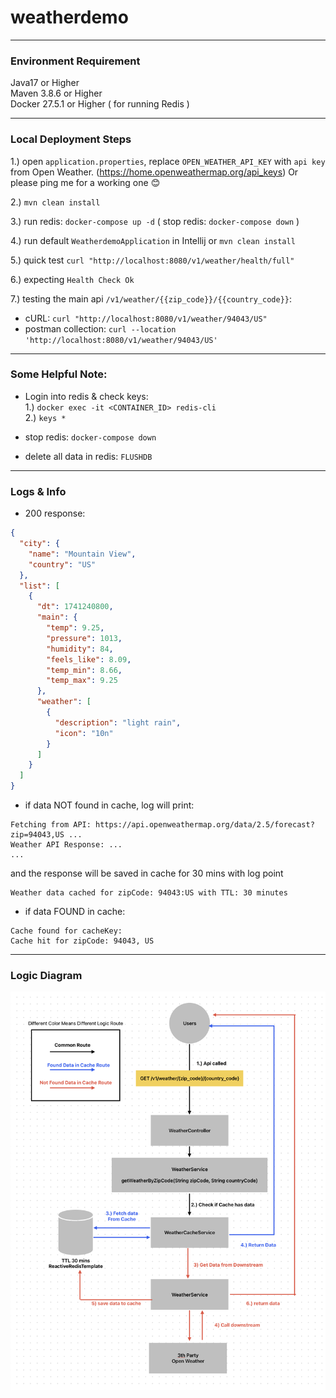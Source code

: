 # weatherdemo
_____________________________________________________________________
### Environment Requirement
Java17 or Higher  
Maven 3.8.6 or Higher  
Docker 27.5.1 or Higher ( for running Redis )
_____________________________________________________________________

### Local Deployment Steps
1.) open ```application.properties```, replace ```OPEN_WEATHER_API_KEY``` with ```api key``` from Open Weather. (https://home.openweathermap.org/api_keys) Or please ping me for a working one 😊  

2.) ```mvn clean install```  

3.) run redis: ```docker-compose up -d``` ( stop redis: ```docker-compose down``` )  

4.) run default ```WeatherdemoApplication``` in Intellij or ```mvn clean install```  

5.) quick test ```curl "http://localhost:8080/v1/weather/health/full"```  

6.) expecting ```Health Check Ok```

7.) testing the main api ```/v1/weather/{{zip_code}}/{{country_code}}```:   
- cURL: ```curl "http://localhost:8080/v1/weather/94043/US"```  
- postman collection: ```curl --location 'http://localhost:8080/v1/weather/94043/US'```
_____________________________________________________________________

### Some Helpful Note:
- Login into redis & check keys:  
  1.) ```docker exec -it <CONTAINER_ID> redis-cli```  
  2.) ```keys *```

- stop redis: ```docker-compose down```

- delete all data in redis: ```FLUSHDB```
_____________________________________________________________________

### Logs & Info
- 200 response:
```json
{
  "city": {
    "name": "Mountain View",
    "country": "US"
  },
  "list": [
    {
      "dt": 1741240800,
      "main": {
        "temp": 9.25,
        "pressure": 1013,
        "humidity": 84,
        "feels_like": 8.09,
        "temp_min": 8.66,
        "temp_max": 9.25
      },
      "weather": [
        {
          "description": "light rain",
          "icon": "10n"
        }
      ]
    }
  ]
}
```

- if data NOT found in cache, log will print:
```text
Fetching from API: https://api.openweathermap.org/data/2.5/forecast?zip=94043,US ...
Weather API Response: ...
...
```
and the response will be saved in cache for 30 mins with log point

```text
Weather data cached for zipCode: 94043:US with TTL: 30 minutes
```  

- if data FOUND in cache:
```text
Cache found for cacheKey:
Cache hit for zipCode: 94043, US
```
_____________________________________________________________________
### Logic Diagram
![alt text](p1.png)
